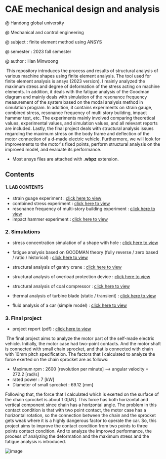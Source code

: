 # CAE mechanical design and analysis 

@ Handong global university

@ Mechanical and control engineering

@ subject : finite element method using ANSYS

@ semester : 2023 fall semester

@ author : Han Minwoong



​			This repository introduces the process and results of structural analysis of various machine shapes using finite element analysis. The tool used for finite element analysis is ansys (2023 version). I mainly analyzed the maximum stress and degree of deformation of the stress acting on machine elements. In addition, it deals with the fatigue analysis of the Goodman diagram and mainly deals with simulation of the resonance frequency measurement of the system based on the modal analysis method in simulation program. In addition, it contains experiments on strain gauge, combined stress, resonance frequency of multi story building, impact hammer test, etc. The experiments mainly involved comparing theoretical values, experimental values, and simulation values, and all relevant reports are included. Lastly, the final project deals with structural analysis issues regarding the maximum stress on the body frame and deflection of the motor connection of a d-made electric vehicle. Furthermore, we will look for improvements to the motor's fixed points, perform structural analysis on the improved model, and evaluate its performance.

* Most ansys files are attached with **.wbpz** extension.



## Contents

#### 1. LAB CONTENTS

* strain guage experiment : [click here to view](https://github.com/HanMinung/CAE/tree/main/1.%20LAB%20FILES/LAB1_strain_guage)
* combined stress experiment : [click here to view](https://github.com/HanMinung/CAE/tree/main/1.%20LAB%20FILES/LAB2_combined_stress)
* resonance frequency of multi-story building experiment : [click here to view](https://github.com/HanMinung/CAE/tree/main/1.%20LAB%20FILES/LAB3_building)
* impact hammer experiment : [click here to view](https://github.com/HanMinung/CAE/tree/main/1.%20LAB%20FILES/LAB4_impact_hammer)



### 2. Simulations

* stress concentration simulation of a shape with hole : [click here to view](https://github.com/HanMinung/CAE/tree/main/2.%20SIMULATIONS/assignment_1)
* fatigue analysis based on GOODMAN theory (fully reverse / zero based / ratio / historical) : [click here to view](https://github.com/HanMinung/CAE/tree/main/2.%20SIMULATIONS/assignment_2)

* structural analysis of gantry crane : [click here to view](https://github.com/HanMinung/CAE/tree/main/2.%20SIMULATIONS/assignment_3)

* structural analysis of overload protection device : [click here to view](https://github.com/HanMinung/CAE/tree/main/2.%20SIMULATIONS/assignment_4)

* structural analysis of coal compressor : [click here to view](https://github.com/HanMinung/CAE/tree/main/2.%20SIMULATIONS/assignment_5)
* thermal analysis of turbine blade (static / transient) : [click here to view](https://github.com/HanMinung/CAE/tree/main/2.%20SIMULATIONS/assignment_6)

* fluid analysis of a car (simple model) : [click here to view](https://github.com/HanMinung/CAE/tree/main/2.%20SIMULATIONS/assignment_7)

### 3. Final project

* project report (pdf) : [click here to view](https://github.com/HanMinung/CAE/blob/main/3.%20FINAL%20PROJECT/Final_project_report.pdf)

​			The final project aims to analyze the motor part of the self-made electric vehicle. Initially, the motor case had two-point contacts. And the motor shaft is connected with small chain sprocket, and that is connected with chain with 10mm pitch specification. The factors that I calculated to analyze the force exerted on the chain sprocket are as follows:

* Maximum rpm : 2600 [revolution per minute] --> angular velocity = 272.2 [rad/s]
* rated power : 7 [kW]
* Diameter of small sprocket : 69.12 [mm]

Following that, the force that I calculated which is exerted on the surface of the chain sprocket is about 1.0[kN]. This force has both horizontal and vertical component since chain has a horizontal angle. The problem in this contact condition is that with two point contact, the motor case has a horizontal rotation, so the connection between the chain and the sprocket gets weak where it is  a highly dangerous factor to operate the car. So, this project aims to improve the contact condition from two points to  three points contact condition. And to analyze the improved performance, the process of analyzing the deformation and the maximum stress and the fatigue analysis is introduced.

![image](https://github.com/HanMinung/CAE/assets/99113269/774c9766-a1f3-4524-951c-6a09e5877002)
